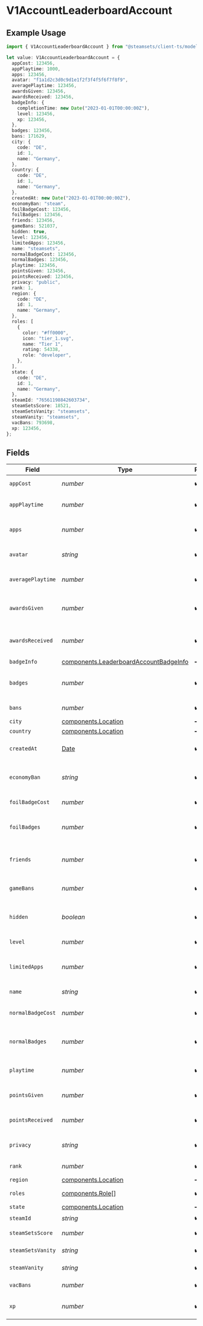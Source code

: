 # V1AccountLeaderboardAccount

## Example Usage

```typescript
import { V1AccountLeaderboardAccount } from "@steamsets/client-ts/models/components";

let value: V1AccountLeaderboardAccount = {
  appCost: 123456,
  appPlaytime: 1000,
  apps: 123456,
  avatar: "f1a1d2c3d0c9d1e1f2f3f4f5f6f7f8f9",
  averagePlaytime: 123456,
  awardsGiven: 123456,
  awardsReceived: 123456,
  badgeInfo: {
    completionTime: new Date("2023-01-01T00:00:00Z"),
    level: 123456,
    xp: 123456,
  },
  badges: 123456,
  bans: 171629,
  city: {
    code: "DE",
    id: 1,
    name: "Germany",
  },
  country: {
    code: "DE",
    id: 1,
    name: "Germany",
  },
  createdAt: new Date("2023-01-01T00:00:00Z"),
  economyBan: "steam",
  foilBadgeCost: 123456,
  foilBadges: 123456,
  friends: 123456,
  gameBans: 521037,
  hidden: true,
  level: 123456,
  limitedApps: 123456,
  name: "steamsets",
  normalBadgeCost: 123456,
  normalBadges: 123456,
  playtime: 123456,
  pointsGiven: 123456,
  pointsReceived: 123456,
  privacy: "public",
  rank: 1,
  region: {
    code: "DE",
    id: 1,
    name: "Germany",
  },
  roles: [
    {
      color: "#ff0000",
      icon: "tier_1.svg",
      name: "Tier 1",
      rating: 54338,
      role: "developer",
    },
  ],
  state: {
    code: "DE",
    id: 1,
    name: "Germany",
  },
  steamId: "76561198842603734",
  steamSetsScore: 18521,
  steamSetsVanity: "steamsets",
  steamVanity: "steamsets",
  vacBans: 793698,
  xp: 123456,
};
```

## Fields

| Field                                                                                            | Type                                                                                             | Required                                                                                         | Description                                                                                      | Example                                                                                          |
| ------------------------------------------------------------------------------------------------ | ------------------------------------------------------------------------------------------------ | ------------------------------------------------------------------------------------------------ | ------------------------------------------------------------------------------------------------ | ------------------------------------------------------------------------------------------------ |
| `appCost`                                                                                        | *number*                                                                                         | :heavy_check_mark:                                                                               | The cost of an app                                                                               | 123456                                                                                           |
| `appPlaytime`                                                                                    | *number*                                                                                         | :heavy_check_mark:                                                                               | For the app playtime leaderboard                                                                 | 1000                                                                                             |
| `apps`                                                                                           | *number*                                                                                         | :heavy_check_mark:                                                                               | The number of apps the account has                                                               | 123456                                                                                           |
| `avatar`                                                                                         | *string*                                                                                         | :heavy_check_mark:                                                                               | The avatar hash of the account                                                                   | f1a1d2c3d0c9d1e1f2f3f4f5f6f7f8f9                                                                 |
| `averagePlaytime`                                                                                | *number*                                                                                         | :heavy_check_mark:                                                                               | The average playtime of the account                                                              | 123456                                                                                           |
| `awardsGiven`                                                                                    | *number*                                                                                         | :heavy_check_mark:                                                                               | The number of awards the account has                                                             | 123456                                                                                           |
| `awardsReceived`                                                                                 | *number*                                                                                         | :heavy_check_mark:                                                                               | The number of awards the account has                                                             | 123456                                                                                           |
| `badgeInfo`                                                                                      | [components.LeaderboardAccountBadgeInfo](../../models/components/leaderboardaccountbadgeinfo.md) | :heavy_minus_sign:                                                                               | N/A                                                                                              |                                                                                                  |
| `badges`                                                                                         | *number*                                                                                         | :heavy_check_mark:                                                                               | The number of badges the account has                                                             | 123456                                                                                           |
| `bans`                                                                                           | *number*                                                                                         | :heavy_check_mark:                                                                               | The number of bans                                                                               |                                                                                                  |
| `city`                                                                                           | [components.Location](../../models/components/location.md)                                       | :heavy_minus_sign:                                                                               | N/A                                                                                              |                                                                                                  |
| `country`                                                                                        | [components.Location](../../models/components/location.md)                                       | :heavy_minus_sign:                                                                               | N/A                                                                                              |                                                                                                  |
| `createdAt`                                                                                      | [Date](https://developer.mozilla.org/en-US/docs/Web/JavaScript/Reference/Global_Objects/Date)    | :heavy_check_mark:                                                                               | The time the account was created                                                                 | 2023-01-01T00:00:00Z                                                                             |
| `economyBan`                                                                                     | *string*                                                                                         | :heavy_check_mark:                                                                               | The economy ban of the account                                                                   | steam                                                                                            |
| `foilBadgeCost`                                                                                  | *number*                                                                                         | :heavy_check_mark:                                                                               | The cost of a foil badge                                                                         | 123456                                                                                           |
| `foilBadges`                                                                                     | *number*                                                                                         | :heavy_check_mark:                                                                               | The number of foil badges the account has                                                        | 123456                                                                                           |
| `friends`                                                                                        | *number*                                                                                         | :heavy_check_mark:                                                                               | The number of friends the account has                                                            | 123456                                                                                           |
| `gameBans`                                                                                       | *number*                                                                                         | :heavy_check_mark:                                                                               | The number of game bans                                                                          |                                                                                                  |
| `hidden`                                                                                         | *boolean*                                                                                        | :heavy_check_mark:                                                                               | Whether the account is hidden in the leaderboards                                                | true                                                                                             |
| `level`                                                                                          | *number*                                                                                         | :heavy_check_mark:                                                                               | The level of the account                                                                         | 123456                                                                                           |
| `limitedApps`                                                                                    | *number*                                                                                         | :heavy_check_mark:                                                                               | The number of limited apps the account has                                                       | 123456                                                                                           |
| `name`                                                                                           | *string*                                                                                         | :heavy_check_mark:                                                                               | The name of the account                                                                          | steamsets                                                                                        |
| `normalBadgeCost`                                                                                | *number*                                                                                         | :heavy_check_mark:                                                                               | The cost of a normal badge                                                                       | 123456                                                                                           |
| `normalBadges`                                                                                   | *number*                                                                                         | :heavy_check_mark:                                                                               | The number of normal badges the account has                                                      | 123456                                                                                           |
| `playtime`                                                                                       | *number*                                                                                         | :heavy_check_mark:                                                                               | The playtime of the account                                                                      | 123456                                                                                           |
| `pointsGiven`                                                                                    | *number*                                                                                         | :heavy_check_mark:                                                                               | The number of points the account has                                                             | 123456                                                                                           |
| `pointsReceived`                                                                                 | *number*                                                                                         | :heavy_check_mark:                                                                               | The number of points the account has                                                             | 123456                                                                                           |
| `privacy`                                                                                        | *string*                                                                                         | :heavy_check_mark:                                                                               | The privacy of the account                                                                       | public                                                                                           |
| `rank`                                                                                           | *number*                                                                                         | :heavy_check_mark:                                                                               | The rank of the account                                                                          | 1                                                                                                |
| `region`                                                                                         | [components.Location](../../models/components/location.md)                                       | :heavy_minus_sign:                                                                               | N/A                                                                                              |                                                                                                  |
| `roles`                                                                                          | [components.Role](../../models/components/role.md)[]                                             | :heavy_check_mark:                                                                               | The roles of the account                                                                         |                                                                                                  |
| `state`                                                                                          | [components.Location](../../models/components/location.md)                                       | :heavy_minus_sign:                                                                               | N/A                                                                                              |                                                                                                  |
| `steamId`                                                                                        | *string*                                                                                         | :heavy_check_mark:                                                                               | The steam id                                                                                     | 76561198842603734                                                                                |
| `steamSetsScore`                                                                                 | *number*                                                                                         | :heavy_check_mark:                                                                               | The steam sets score                                                                             |                                                                                                  |
| `steamSetsVanity`                                                                                | *string*                                                                                         | :heavy_check_mark:                                                                               | The vanity of the account                                                                        | steamsets                                                                                        |
| `steamVanity`                                                                                    | *string*                                                                                         | :heavy_check_mark:                                                                               | The vanity of the account                                                                        | steamsets                                                                                        |
| `vacBans`                                                                                        | *number*                                                                                         | :heavy_check_mark:                                                                               | The number of vac bans                                                                           |                                                                                                  |
| `xp`                                                                                             | *number*                                                                                         | :heavy_check_mark:                                                                               | The number of xp the account has                                                                 | 123456                                                                                           |